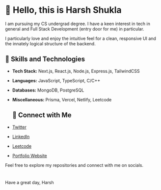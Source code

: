 # 👋 Hello, this is Harsh Shukla

I am pursuing my CS undergrad degree.
I have a keen interest in tech in general and Full Stack Development (entry door for me) in particular.

I particularly love and enjoy the intuitive feel for a clean, responsive UI and the innately logical structure of the backend.

## 💼 Skills and Technologies

- **Tech Stack:** Next.js, React.js, Node.js, Express.js, TailwindCSS
- **Languages:** JavaScript, TypeScript, C/C++
- **Databases:** MongoDB, PostgreSQL
- **Miscellaneous:** Prisma, Vercel, Netlify, Leetcode

  ## 🔗 Connect with Me

- [Twitter](https://twitter.com/PrgrmrShukla)
- [LinkedIn](https://linkedin.com/in/harsh-shukla-274277255)
- [Leetcode](https://leetcode.com/harshshukla_123)
- [Portfolio Website](https://harsh-shukla-portfolio-website.netlify.app)


Feel free to explore my repositories and connect with me on socials.
#
Have a great day,
Harsh
